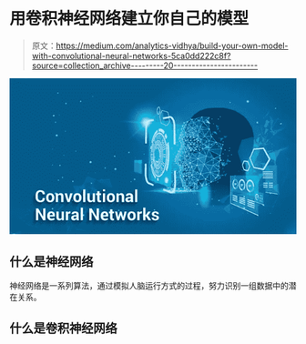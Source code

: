 # 用卷积神经网络建立你自己的模型

> 原文：<https://medium.com/analytics-vidhya/build-your-own-model-with-convolutional-neural-networks-5ca0dd222c8f?source=collection_archive---------20----------------------->

![](img/f7b08387cdcc7ec377fca280b2ed2a01.png)

## 什么是神经网络

神经网络是一系列算法，通过模拟人脑运行方式的过程，努力识别一组数据中的潜在关系。

## 什么是卷积神经网络